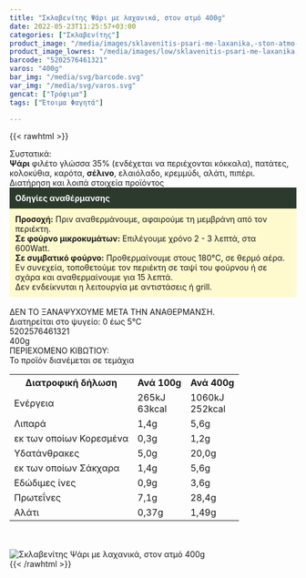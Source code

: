 ```yaml
---
title: "Σκλαβενίτης Ψάρι με λαχανικά, στον ατμό 400g"
date: 2022-05-23T11:25:57+03:00
categories: ["Σκλαβενίτης"]
product_image: "/media/images/sklavenitis-psari-me-laxanika,-ston-atmo-400g.jpg"
product_image_lowres: "/media/images/low/sklavenitis-psari-me-laxanika,-ston-atmo-400g.jpg"
barcode: "5202576461321"
varos: "400g"
bar_img: "/media/svg/barcode.svg"
var_img: "/media/svg/varos.svg"
gencat: ["Τρόφιμα"]
tags: ["Έτοιμα Φαγητά"]

---
```

{{< rawhtml >}}

<div class="sload596"><div class="product"><div id="sistatika">Συστατικά:</div><div class="alltext"><b>Ψάρι</b> φιλέτο γλώσσα 35% (ενδέχεται να περιέχονται κόκκαλα), πατάτες, κολοκύθια, καρότα, <b>σέλινο</b>, ελαιόλαδο, κρεμμύδι, αλάτι, πιπέρι.</div><div id="loipa">Διατήρηση και λοιπά στοιχεία προϊόντος</div><div class="alltext"><div style="background:#2b3a2d;padding:10px;color:#fff"><b>Οδηγίες αναθέρμανσης</b></div><div style="background:#ffface;padding:10px;"><b>Προσοχή:</b> Πριν αναθερμάνουμε, αφαιρούμε τη μεμβράνη από τον περιέκτη.<br><b>Σε φούρνο μικροκυμάτων:</b> Επιλέγουμε χρόνο 2 - 3 λεπτά, στα 600Watt.<br><b>Σε συμβατικό φούρνο:</b> Προθερμαίνουμε στους 180°C, σε θερμό αέρα. Εν συνεχεία, τοποθετούμε τον περιέκτη σε ταψί του φούρνου ή σε σχάρα και αναθερμαίνουμε για 15 λεπτά.<br>Δεν ενδείκνυται η λειτουργία με αντιστάσεις ή grill.</div><br>ΔΕΝ ΤΟ ΞΑΝΑΨΥΧΟΥΜΕ ΜΕΤΑ ΤΗΝ ΑΝΑΘΕΡΜΑΝΣΗ.<br>Διατηρείται στο ψυγείο: 0 έως 5°C<br></div><div id="barcode"><div id="barimage1"></div><span id="bartext">5202576461321</span></div><div id="varos"><div id="varosimage1"></div><span id="varostext">400g</span></div><div id="kivotio">ΠΕΡΙΕΧΟΜΕΝΟ ΚΙΒΩΤΙΟΥ:<br>Το προϊόν διανέμεται σε τεμάχια</div><div class="tabout"><table id="diatable"><tbody><tr><th>Διατροφική δήλωση</th><th>Ανά 100g</th><th>Ανά 400g</th></tr><tr><td class="texr2">Ενέργεια</td><td class="texr">265kJ<br>63kcal</td><td class="texr">1060kJ<br>252kcal</td></tr><tr><td class="texr2">Λιπαρά</td><td class="texr">1,4g</td><td class="texr">5,6g</td></tr><tr><td class="gray">εκ των οποίων Κορεσµένα</td><td class="gray2">0,3g</td><td class="gray2">1,2g</td></tr><tr><td class="texr2">Yδατάνθρακες</td><td class="texr">5,0g</td><td class="texr">20,0g</td></tr><tr><td class="gray">εκ των οποίων Σάκχαρα</td><td class="gray2">1,4g</td><td class="gray2">5,6g</td></tr><tr><td class="texr2">Eδώδιμες ίνες</td><td class="texr">0,9g</td><td class="texr">3,6g</td></tr><tr><td class="texr2">Πρωτεΐνες</td><td class="texr">7,1g</td><td class="texr">28,4g</td></tr><tr><td class="texr2">Αλάτι</td><td class="texr">0,37g</td><td class="texr">1,49g</td></tr></tbody></table></div><br><br><div class="pimg"><img alt="Σκλαβενίτης Ψάρι με λαχανικά, στον ατμό 400g" title="Σκλαβενίτης Ψάρι με λαχανικά, στον ατμό 400g" src="/media/images/sklavenitis-psari-me-laxanika,-ston-atmo-400g.jpg"></div></div></div>
{{< /rawhtml >}}


